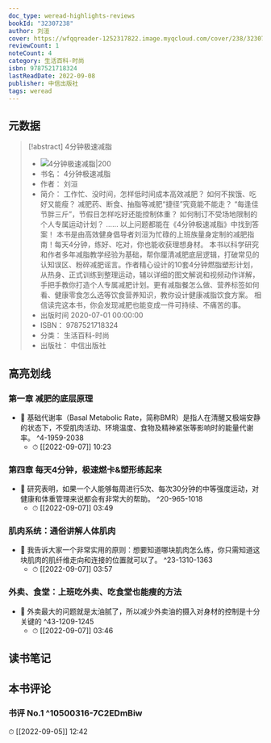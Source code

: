 ```yaml
---
doc_type: weread-highlights-reviews
bookId: "32307238"
author: 刘洹
cover: https://wfqqreader-1252317822.image.myqcloud.com/cover/238/32307238/t7_32307238.jpg
reviewCount: 1
noteCount: 4
category: 生活百科-时尚
isbn: 9787521718324
lastReadDate: 2022-09-08
publisher: 中信出版社
tags: weread
---
```


## 元数据

> [!abstract] 4分钟极速减脂
> - ![ 4分钟极速减脂|200](https://wfqqreader-1252317822.image.myqcloud.com/cover/238/32307238/t7_32307238.jpg)
> - 书名： 4分钟极速减脂
> - 作者： 刘洹
> - 简介： 工作忙、没时间，怎样低时间成本高效减肥？ 如何不挨饿、吃好又能瘦？ 减肥药、断食、抽脂等减肥“捷径”究竟能不能走？ “每逢佳节胖三斤”，节假日怎样吃好还能控制体重？ 如何制订不受场地限制的个人专属运动计划？ …… 以上问题都能在《4分钟极速减脂》中找到答案！ 本书是由高效健身倡导者刘洹为忙碌的上班族量身定制的减肥指南！每天4分钟，练好、吃对，你也能收获理想身材。 本书以科学研究和作者多年减脂教学经验为基础，帮你厘清减肥底层逻辑，打破常见的认知误区、粉碎减肥谣言。作者精心设计的10套4分钟燃脂塑形计划，从热身、正式训练到整理运动，辅以详细的图文解说和视频动作详解，手把手教你打造个人专属减肥计划。更有减脂餐怎么做、营养标签如何看、健康零食怎么选等饮食营养知识，教你设计健康减脂饮食方案。 相信读完这本书，你会发现减肥也能变成一件可持续、不痛苦的事。
> - 出版时间 2020-07-01 00:00:00
> - ISBN： 9787521718324
> - 分类： 生活百科-时尚
> - 出版社： 中信出版社

## 高亮划线

### 第一章 减肥的底层原理


- 📌 基础代谢率（Basal Metabolic Rate，简称BMR）是指人在清醒又极端安静的状态下，不受肌肉活动、环境温度、食物及精神紧张等影响时的能量代谢率。 ^4-1959-2038
    - ⏱ [[2022-09-07]]  10:23 
### 第四章 每天4分钟，极速燃卡&塑形练起来


- 📌 研究表明，如果一个人能够每周进行5次、每次30分钟的中等强度运动，对健康和体重管理来说都会有非常大的帮助。 ^20-965-1018
    - ⏱ [[2022-09-07]]  03:49 
### 肌肉系统：通俗讲解人体肌肉


- 📌 我告诉大家一个非常实用的原则：想要知道哪块肌肉怎么练，你只需知道这块肌肉的肌纤维走向和连接的位置就可以了。 ^23-1310-1363
    - ⏱ [[2022-09-07]]  03:57 
### 外卖、食堂：上班吃外卖、吃食堂也能瘦的方法


- 📌 外卖最大的问题就是太油腻了，所以减少外卖油的摄入对身材的控制是十分关键的 ^43-1209-1245
    - ⏱ [[2022-09-07]]  03:46 
## 读书笔记

## 本书评论

### 书评 No.1  ^10500316-7C2EDmBiw
⏱ [[2022-09-05]]  12:42
